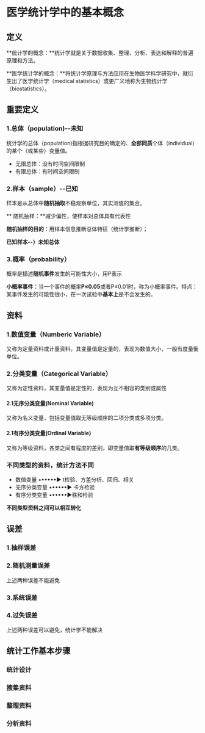 # 医学统计学中的基本概念

## 定义

**统计学的概念：**统计学就是关于数据收集、整理、分析、表达和解释的普遍原理和方法。

**医学统计学的概念：**将统计学原理与方法应用在生物医学科学研究中，就衍生出了医学统计学（medical statistics）或更广义地称为生物统计学（biostatistics）。

## 重要定义

### 1.总体（population)--未知

统计学的总体（population)指根据研究目的确定的、**全部同质**个体（individual)的某个（或某些）变量值。

-  无限总体：没有时间空间限制
-  有限总体：有时间空间限制

### 2.样本（sample）--已知

样本是从总体中**随机抽取**不稳观察单位，其实测值的集合。

** 随机抽样：**减少偏性，使样本对总体具有代表性

**随机抽样的目的**：用样本信息推断总体特征（统计学推断）；

**已知样本--〉未知总体**

### 3.概率（probability）

概率是描述**随机事件**发生的可能性大小，用P表示

**小概率事件**：当一个事件的概率**P≤0.05**或者P≤0.01时，称为小概率事件。特点：某事件发生的可能性很小，在一次试验中**基本上**是不会发生的。

## 资料

### 1.数值变量（Numberic Variable）

又称为定量资料或计量资料，其变量值是定量的，表现为数值大小，一般有度量衡单位。

### 2.分类变量（Categorical Variable）

又称为定性资料，其变量值是定性的，表现为互不相容的类别或属性

#### 2.1无序分类变量(Nominal Variable)

又称为名义变量，包括变量值取无等级顺序的二项分类或多项分类。

#### 2.1有序分类变量(Ordinal Variable)

又称为等级资料，各类之间有程度的差别，即变量值取**有等级顺序**的几类。

### **不同类型的资料，统计方法不同**

- 数值变量 ••••••► t检验、方差分析、回归、相关
- 无序分类变量  ••••••► 卡方检验
- 有序分类变董 ••••••►秩和检验

**不同类型资料之间可以相互转化**

## 误差

### 1.抽样误差     
                  
### 2.随机测量误差  

上述两种误差不能避免

### 3.系统误差  

### 4.过失误差

上述两种误差可以避免，统计学不能解决

## 统计工作基本步骤

### 统计设计
### 搜集资料
### 整理资料
### 分析资料


